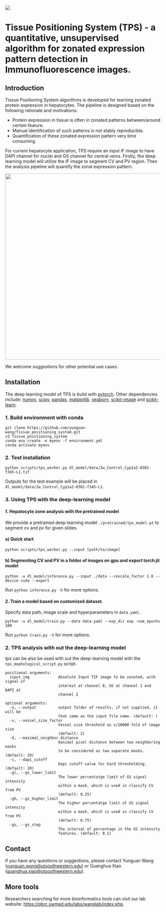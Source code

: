 <img src="https://github.com/zzhu33/scSplitter/blob/master/QBRC.jpg">

# Tissue Positioning System (TPS) - a quantitative, unsupervised algorithm for zonated expression pattern detection in Immunofluorescence images.

## Introduction
Tissue Positioning System algorithms is developed for learning zonated protein expression in hepatocytes. The pipeline is designed based on the following rationale and motivations:
* Protein expression in tissue is often in zonated patterns between/around certain feature.
* Manual identification of such patterns is not stably reproducible.
* Quantification of these zonated expression pattern very time consuming.

For current hepatocyte application, TPS require an input IF image to have DAPI channel for nuclei and GS channel for central veins. Firstly, the deep learning model will utilize the IF image to segment CV and PV region. Then the analysis pipeline will quantify the zonal expression pattern.

<img src="output/example/example_results.png" width="600"/>

We welcome suggestions for other potential use cases.


## Installation
The deep learning model of TPS is build with [pytorch](https://pytorch.org/). Other dependencies include: [numpy](http://www.numpy.org/), [scipy](https://www.scipy.org/), [pandas](https://pandas.pydata.org/), [matplotlib](https://matplotlib.org/). [seaborn](https://github.com/mwaskom/seaborn), [scikit-image](https://scikit-image.org/) and [scikit-learn](https://scikit-learn.org/).

### 1. Build environment with conda
```
git clone https://github.com/yunguan-wang/Tissue_positioning_system.git
cd Tissue_positioning_system
conda env create -n myenv -f environment.yml
conda activate myenv
```
### 2. Test installation
```
python scripts/tps_worker.py dl_model/data/2w_Control_Cyp1a2-0301-f345-L1.tif
```
Outputs for the test example will be placed in `dl_model/data/2w_Control_Cyp1a2-0301-f345-L1`.

### 3. Using TPS with the deep-learning model 
#### 1. Hepatocyte zone analysis with the pretrained model
We provide a pretrained deep learning model ```./pretrained/tps_model.pt``` to segment cv and pv for given slides. 

#### a) Quick start 
```
python scripts/tps_worker.py --input [path/to/image]
```

#### b) Segmenting CV and PV in a folder of images on gpu and export torch jit model
```
python -u dl_model/inference.py --input ./data --rescale_factor 1.0 --device cuda --export
```
Run ```python inference.py -h``` for more options.


#### 2. Train a model based on customized dataset.
Specify data path, image scale and hyperparameters in ```data.yaml```. 
```
python -u dl_model/train.py --data data.yaml --exp_dir exp -num_epochs 100
```
Run ```python train.py -h``` for more options.

### 2. TPS analysis with out the deep-learning model
tps can be also be used with out the deep-learning model with the `tps_mophological_script.py` script.

```
positional arguments:
  input_img             Absolute Input TIF image to be zonated, with signal of
                        interest at channel 0, GS at channel 1 and DAPI at
                        channel 2

optional arguments:
  -o, --output          output folder of results, if not supplied, it will be
                        that same as the input file name. (default: )
  -v, --vessel_size_factor
                        Vessel size threshold as x/10000 fold of image size
                        (default: 2)
  -d, --maximal_neighbor_distance
                        maximal pixel distance between two neighboring masks
                        to be considered as two separate masks. (default: 20)
  -c, --dapi_cutoff
                        Dapi cutoff value for hard thresholding. (default: 20)
  -gl, --gs_lower_limit
                        The lower percentatge limit of GS signal intensity
                        within a mask, which is used in classify CV from PV
                        (default: 0.25)
  -gh, --gs_higher_limit
                        The higher percentatge limit of GS signal intensity
                        within a mask, which is used in classify CV from PV
                        (default: 0.75)
  -gs, --gs_step
                        The interval of percentage in the GS intensity
                        features. (default: 0.1)
```

<!---
## Gallery
Example results

<img src="https://github.com/yunguan-wang/liver_zone_segmentation/blob/biohpc/output/example/example_results.png" height="450" width="800">
-->

## Contact
If you have any questions or suggestions, please contact Yunguan Wang (yunguan.wang@utsouthwestern.edu) or Guanghua Xiao (guanghua.xiao@utsouthwestern.edu).

## More tools
Researchers searching for more bioinformatics tools can visit our lab website: https://qbrc.swmed.edu/labs/wanglab/index.php.
